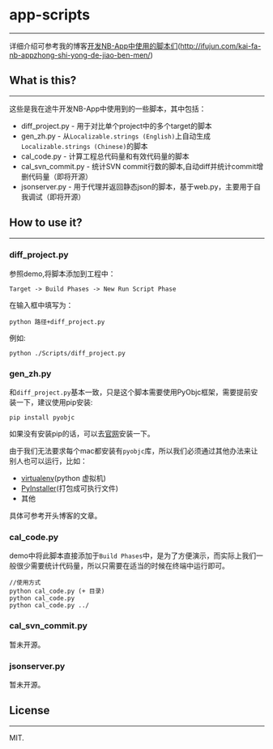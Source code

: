 # app-scripts
---- 

详细介绍可参考我的博客[开发NB-App中使用的脚本们](#)(http://ifujun.com/kai-fa-nb-appzhong-shi-yong-de-jiao-ben-men/)

## What is this?
---- 
这些是我在途牛开发NB-App中使用到的一些脚本，其中包括：

- diff\_project.py - 用于对比单个project中的多个target的脚本
- gen\_zh.py - 从`Localizable.strings (English)`上自动生成`Localizable.strings (Chinese)`的脚本
- cal\_code.py - 计算工程总代码量和有效代码量的脚本
- cal\_svn\_commit.py - 统计SVN commit行数的脚本,自动diff并统计commit增删代码量（即将开源）
 - jsonserver.py - 用于代理并返回静态json的脚本，基于web.py，主要用于自我调试（即将开源）

## How to use it?
---- 
### diff\_project.py

参照demo,将脚本添加到工程中：

	Target -> Build Phases -> New Run Script Phase

在输入框中填写为：

	python 路径+diff_project.py

例如:

	python ./Scripts/diff_project.py

### gen\_zh.py

和`diff_project.py`基本一致，只是这个脚本需要使用PyObjc框架，需要提前安装一下，建议使用pip安装:

	pip install pyobjc
	
如果没有安装pip的话，可以去[官网](https://pip.pypa.io/en/stable/)安装一下。

由于我们无法要求每个mac都安装有`pyobjc`库，所以我们必须通过其他办法来让别人也可以运行，比如：

- [virtualenv](https://github.com/pypa/virtualenv)(python 虚拟机)
- [PyInstaller](https://github.com/pyinstaller/pyinstaller)(打包成可执行文件)
- 其他

具体可参考开头博客的文章。

### cal\_code.py

demo中将此脚本直接添加于`Build Phases`中，是为了方便演示，而实际上我们一般很少需要统计代码量，所以只需要在适当的时候在终端中运行即可。

	//使用方式
	python cal_code.py (+ 目录)
	python cal_code.py 
	python cal_code.py ../

### cal\_svn\_commit.py  

暂未开源。

### jsonserver.py

暂未开源。

## License
---- 
MIT.